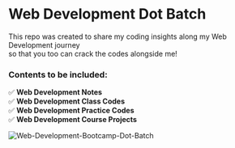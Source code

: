 # Web Development Dot Batch 

This repo was created to share my coding insights along my Web Development journey <br/>so that you too can crack the codes alongside me!
### Contents to be included:
✅
__Web Development Notes__\
✅
__Web Development Class Codes__\
✅
__Web Development Practice Codes__\
✅
__Web Development Course Projects__

![Web-Development-Bootcamp-Dot-Batch](https://codehelp.s3.ap-south-1.amazonaws.com/Web_Dev_670f900667.jpg)
